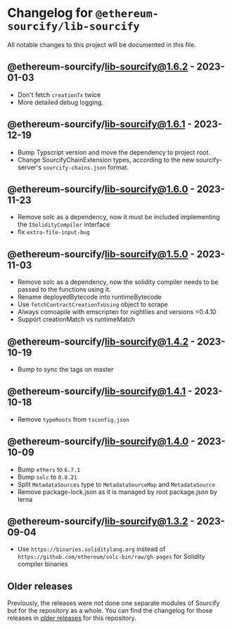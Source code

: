 # Changelog for `@ethereum-sourcify/lib-sourcify`

All notable changes to this project will be documented in this file.

## @ethereum-sourcify/lib-sourcify@1.6.2 - 2023-01-03

- Don't fetch `creationTx` twice
- More detailed debug logging.

## @ethereum-sourcify/lib-sourcify@1.6.1 - 2023-12-19

- Bump Typscript version and move the dependency to project root.
- Change SourcifyChainExtension types, according to the new sourcify-server's `sourcify-chains.json` format.

## @ethereum-sourcify/lib-sourcify@1.6.0 - 2023-11-23

- Remove solc as a dependency, now it must be included implementing the `ISolidityCompiler` interface
- fix `extra-file-input-bug`

## @ethereum-sourcify/lib-sourcify@1.5.0 - 2023-11-03

- Remove solc as a dependency, now the solidity compiler needs to be passed to the functions using it.
- Rename deployedBytecode into runtimeBytecode
- Use `fetchContractCreationTxUsing` object to scrape
- Always comoapile with emscripten for nightlies and versions <0.4.10
- Support creationMatch vs runtimeMatch

## @ethereum-sourcify/lib-sourcify@1.4.2 - 2023-10-19

- Bump to sync the tags on master

## @ethereum-sourcify/lib-sourcify@1.4.1 - 2023-10-18

- Remove `typeRoots` from `tsconfig.json`

## @ethereum-sourcify/lib-sourcify@1.4.0 - 2023-10-09

- Bump `ethers` to `6.7.1`
- Bump `solc` to `0.8.21`
- Split `MetadataSources` type to `MetadataSourceMap` and `MetadataSource`
- Remove package-lock.json as it is managed by root package.json by lerna

## @ethereum-sourcify/lib-sourcify@1.3.2 - 2023-09-04

- Use `https://binaries.soliditylang.org` instead of `https://github.com/ethereum/solc-bin/raw/gh-pages` for Solidity compiler binaries

## Older releases

Previously, the releases were not done one separate modules of Sourcify but for the repository as a whole.
You can find the changelog for those releases in [older releases](https://github.com/ethereum/sourcify/releases) for this repository.
